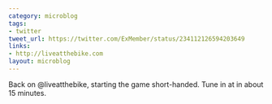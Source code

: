 ```yaml
---
category: microblog
tags:
- twitter
tweet_url: https://twitter.com/ExMember/status/234112126594203649
links:
- http://liveatthebike.com
layout: microblog
---
```

Back on @liveatthebike, starting the game short-handed. Tune in at in about 15 minutes.
